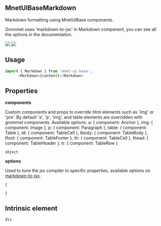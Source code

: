 ## MnetUIBaseMarkdown
Markdown formatting using MnetUIBase components.

Grommet uses 'markdown-to-jsx' in Markdown component,
      you can see all the options in the documentation.

[![](https://cdn-images-1.medium.com/fit/c/120/120/1*TD1P0HtIH9zF0UEH28zYtw.png)](https://storybook.grommet.io/?selectedKind=Type-Markdown&full=0&stories=1&panelRight=0) [![](https://codesandbox.io/static/img/play-codesandbox.svg)](https://codesandbox.io/s/github/grommet/grommet-sandbox?initialpath=/markdown&module=%2Fsrc%2FMarkdown.js)
## Usage

```javascript
import { Markdown } from 'mnet-ui-base';
      <Markdown>{content}</Markdown>
```

## Properties

**components**

Custom components and props to override html elements such as 'img'
      or 'pre'. By default 'a', 'p', 'img', and table elements are overridden
      with grommet components.
      Available options:
      a: { component: Anchor },
      img: { component: Image },
      p: { component: Paragraph },
      table: { component: Table },
      td: { component: TableCell },
      tbody: { component: TableBody },
      tfoot: { component: TableFooter },
      th: { component: TableCell },
      thead: { component: TableHeader },
      tr: { component: TableRow }

```
object
```

**options**

Used to tune the jsx compiler to specific properties, available options on [markdown-to-jsx](https://github.com/probablyup/markdown-to-jsx).

```
{

}
```
  
## Intrinsic element

```
div
```